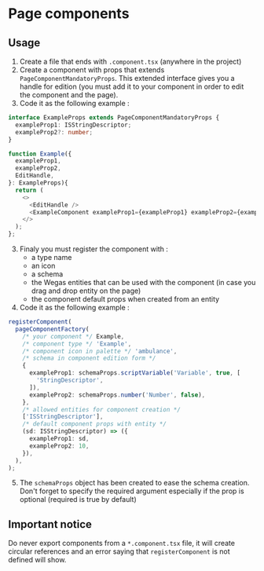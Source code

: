 # Page components

## Usage

1. Create a file that ends with `.component.tsx` (anywhere in the project)
2. Create a component with props that extends `PageComponentMandatoryProps`. This extended interface gives you a handle for edition (you must add it to your component in order to edit the component and the page).
3. Code it as the following example :

```typescript
interface ExampleProps extends PageComponentMandatoryProps {
  exampleProp1: ISStringDescriptor;
  exampleProp2?: number;
}

function Example({
  exampleProp1,
  exampleProp2,
  EditHandle,
}: ExampleProps){
  return (
    <>
      <EditHandle />
      <ExampleComponent exampleProp1={exampleProp1} exampleProp2={exampleProp2}>
    </>
  );
};
```

3. Finaly you must register the component with :
   - a type name
   - an icon
   - a schema
   - the Wegas entities that can be used with the component (in case you drag and drop entity on the page)
   - the component default props when created from an entity
4. Code it as the following example :

```typescript
registerComponent(
  pageComponentFactory(
    /* your component */ Example,
    /* component type */ 'Example',
    /* component icon in palette */ 'ambulance',
    /* schema in component edition form */
    {
      exampleProp1: schemaProps.scriptVariable('Variable', true, [
        'StringDescriptor',
      ]),
      exampleProp2: schemaProps.number('Number', false),
    },
    /* allowed entities for component creation */
    ['ISStringDescriptor'],
    /* default component props with entity */
    (sd: ISStringDescriptor) => ({
      exampleProp1: sd,
      exampleProp2: 10,
    }),
  ),
);
```

5. The `schemaProps` object has been created to ease the schema creation. Don't forget to specify the required argument especially if the prop is optional (required is true by default)

## Important notice

Do never export components from a `*.component.tsx` file, it will create circular references and an error saying that `registerComponent` is not defined will show.
